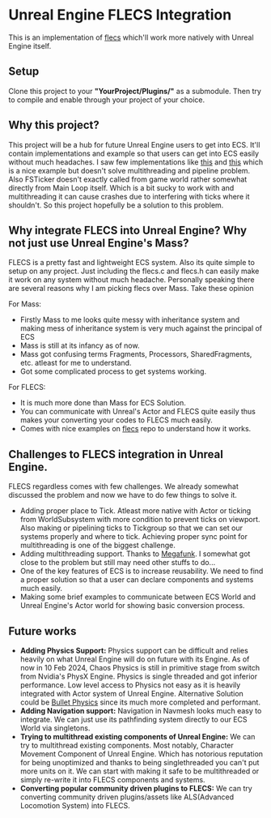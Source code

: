 # Unreal Engine FLECS Integration

This is an implementation of [flecs](https://github.com/SanderMertens/flecs) which'll work more natively with Unreal Engine itself.

## Setup

Clone this project to your **"YourProject/Plugins/"** as a submodule. Then try to compile and enable through your project of your choice.

## Why this project?

This project will be a hub for future Unreal Engine users to get into ECS. It'll contain implementations and example so that users can get into ECS easily without much headaches. I saw few implementations like [this](https://github.com/PreyK/Unreal-Minimum-Viable-Flecs) and [this](https://github.com/jtferson/UnrealFlecsQuickstart) which is a nice example but doesn't solve multithreading and pipeline problem. Also FSTicker doesn't exactly called from game world rather somewhat directly from Main Loop itself. Which is a bit sucky to work with and multithreading it can cause crashes due to interfering with ticks where it shouldn't. So this project hopefully be a solution to this problem.

## Why integrate FLECS into Unreal Engine? Why not just use Unreal Engine's Mass?

FLECS is a pretty fast and lightweight ECS system. Also its quite simple to setup on any project. Just including the flecs.c and flecs.h can easily make it work on any system without much headache. Personally speaking there are several reasons why I am picking flecs over Mass. Take these opinion

For Mass:
- Firstly Mass to me looks quite messy with inheritance system and making mess of inheritance system is very much against the principal of ECS
- Mass is still at its infancy as of now.
- Mass got confusing terms Fragments, Processors, SharedFragments, etc. atleast for me to understand.
- Got some complicated process to get systems working.

For FLECS:
- It is much more done than Mass for ECS Solution.
- You can communicate with Unreal's Actor and FLECS quite easily thus makes your converting your codes to FLECS much easily.
- Comes with nice examples on [flecs](https://github.com/SanderMertens/flecs/tree/master/examples) repo to understand how it works.

## Challenges to FLECS integration in Unreal Engine.

FLECS regardless comes with few challenges. We already somewhat discussed the problem and now we have to do few things to solve it.
- Adding proper place to Tick. Atleast more native with Actor or ticking from WorldSubsystem with more condition to prevent ticks on viewport. Also making or pipelining ticks to Tickgroup so that we can set our systems properly and where to tick. Achieving proper sync point for multithreading is one of the biggest challenge.
- Adding multithreading support. Thanks to [Megafunk](https://github.com/Megafunk). I somewhat got close to the problem but still may need other stuffs to do...
- One of the key features of ECS is to increase reusability. We need to find a proper solution so that a user can declare components and systems much easily.
- Making some brief examples to communicate between ECS World and Unreal Engine's Actor world for showing basic conversion process.

## Future works
- **Adding Physics Support:** Physics support can be difficult and relies heavily on what Unreal Engine will do on future with its Engine. As of now in 10 Feb 2024, Chaos Physics is still in primitive stage from switch from Nvidia's PhysX Engine. Physics is single threaded and got inferior performance. Low level access to Physics not easy as it is heavily integrated with Actor system of Unreal Engine. Alternative Solution could be [Bullet Physics](https://github.com/bulletphysics/bullet3) since its much more completed and performant.
- **Adding Navigation support:** Navigation in Navmesh looks much easy to integrate. We can just use its pathfinding system directly to our ECS World via singletons.
- **Trying to multithread existing components of Unreal Engine:** We can try to multithread existing components. Most notably, Character Movement Component of Unreal Engine. Which has notorious reputation for being unoptimized and thanks to being singlethreaded you can't put more units on it. We can start with making it safe to be multithreaded or simply re-write it into FLECS components and systems.
- **Converting popular community driven plugins to FLECS:** We can try converting community driven plugins/assets like ALS(Advanced Locomotion System) into FLECS.